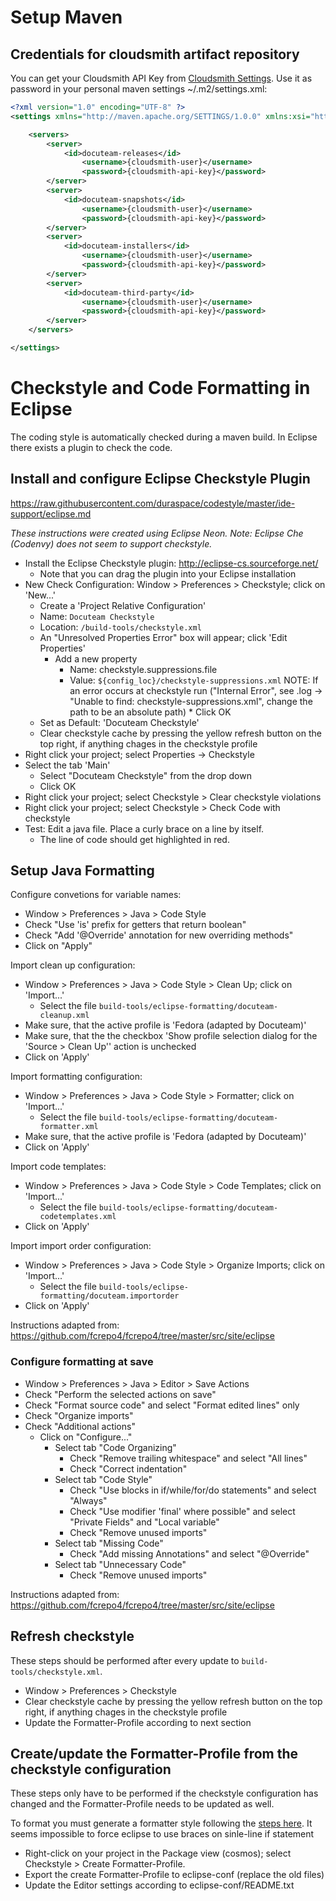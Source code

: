 # Setup Maven

## Credentials for cloudsmith artifact repository

You can get your Cloudsmith API Key from [Cloudsmith Settings](https://cloudsmith.io/user/settings/api/). Use it as password in your personal maven settings ~/.m2/settings.xml:

```xml
<?xml version="1.0" encoding="UTF-8" ?>
<settings xmlns="http://maven.apache.org/SETTINGS/1.0.0" xmlns:xsi="http://www.w3.org/2001/XMLSchema-instance" xsi:schemaLocation="http://maven.apache.org/SETTINGS/1.0.0 http://maven.apache.org/xsd/settings-1.0.0.xsd">

    <servers>
        <server>
            <id>docuteam-releases</id>
                <username>{cloudsmith-user}</username>
                <password>{cloudsmith-api-key}</password>
        </server>
        <server>
            <id>docuteam-snapshots</id>
                <username>{cloudsmith-user}</username>
                <password>{cloudsmith-api-key}</password>
        </server>
        <server>
            <id>docuteam-installers</id>
                <username>{cloudsmith-user}</username>
                <password>{cloudsmith-api-key}</password>
        </server>
        <server>
            <id>docuteam-third-party</id>
                <username>{cloudsmith-user}</username>
                <password>{cloudsmith-api-key}</password>
        </server>
    </servers>

</settings>
```

# Checkstyle and Code Formatting in Eclipse

The coding style is automatically checked during a maven build. In Eclipse there exists a plugin to check the code.

## Install and configure Eclipse Checkstyle Plugin
https://raw.githubusercontent.com/duraspace/codestyle/master/ide-support/eclipse.md

*These instructions were created using Eclipse Neon.  Note: Eclipse Che (Codenvy) does not seem to support checkstyle.*

* Install the Eclipse Checkstyle plugin:  http://eclipse-cs.sourceforge.net/
  * Note that you can drag the plugin into your Eclipse installation
* New Check Configuration: Window > Preferences > Checkstyle; click on 'New...'
  * Create a 'Project Relative Configuration'
  * Name: `Docuteam Checkstyle`
  * Location: `/build-tools/checkstyle.xml`
  * An "Unresolved Properties Error" box will appear; click 'Edit Properties'
  	* Add a new property
  	  * Name: checkstyle.suppressions.file
  	  * Value: `${config_loc}/checkstyle-suppressions.xml`
  	  NOTE: If an error occurs at checkstyle run ("Internal Error", see .log -> "Unable to find: checkstyle-suppressions.xml", change the path to be an absolute path)
  			* Click OK
  * Set as Default: 'Docuteam Checkstyle'
  * Clear checkstyle cache by pressing the yellow refresh button on the top right, if anything chages in the checkstyle profile
* Right click your project; select Properties → Checkstyle
* Select the tab 'Main'
  * Select "Docuteam Checkstyle" from the drop down
  * Click OK
* Right click your project; select Checkstyle > Clear checkstyle violations
* Right click your project; select Checkstyle > Check Code with checkstyle
* Test: Edit a java file.  Place a curly brace on a line by itself.
  * The line of code should get highlighted in red.

## Setup Java Formatting

Configure convetions for variable names:
* Window > Preferences > Java > Code Style
* Check "Use 'is' prefix for getters that return boolean"
* Check "Add '@Override' annotation for new overriding methods"
* Click on "Apply"

Import clean up configuration:
* Window > Preferences > Java > Code Style > Clean Up; click on 'Import...'
  * Select the file `build-tools/eclipse-formatting/docuteam-cleanup.xml`
* Make sure, that the active profile is 'Fedora (adapted by Docuteam)'
* Make sure, that the the checkbox 'Show profile selection dialog for the 'Source > Clean Up'' action is unchecked
* Click on 'Apply'

Import formatting configuration:
* Window > Preferences > Java > Code Style > Formatter; click on 'Import...'
  * Select the file `build-tools/eclipse-formatting/docuteam-formatter.xml`
* Make sure, that the active profile is 'Fedora (adapted by Docuteam)'
* Click on 'Apply'

Import code templates:
* Window > Preferences > Java > Code Style > Code Templates; click on 'Import...'
  * Select the file `build-tools/eclipse-formatting/docuteam-codetemplates.xml`
* Click on 'Apply'

Import import order configuration:
* Window > Preferences > Java > Code Style > Organize Imports; click on 'Import...'
  * Select the file `build-tools/eclipse-formatting/docuteam.importorder`
* Click on 'Apply'

Instructions adapted from: https://github.com/fcrepo4/fcrepo4/tree/master/src/site/eclipse

### Configure formatting at save

* Window > Preferences > Java > Editor > Save Actions
* Check "Perform the selected actions on save"
* Check "Format source code" and select "Format edited lines" only
* Check "Organize imports"
* Check "Additional actions"
  * Click on "Configure..."
    * Select tab "Code Organizing"
      * Check "Remove trailing whitespace" and select "All lines"
      * Check "Correct indentation"
    * Select tab "Code Style"
      * Check "Use blocks in if/while/for/do statements" and select "Always"
      * Check "Use modifier 'final' where possible" and select "Private Fields" and "Local variable"
      * Check "Remove unused imports"
    * Select tab "Missing Code"
      * Check "Add missing Annotations" and select "@Override"
    * Select tab "Unnecessary Code"
      * Check "Remove unused imports"

Instructions adapted from: https://github.com/fcrepo4/fcrepo4/tree/master/src/site/eclipse


## Refresh checkstyle

These steps should be performed after every update to `build-tools/checkstyle.xml`.

* Window > Preferences > Checkstyle
* Clear checkstyle cache by pressing the yellow refresh button on the top right, if anything chages in the checkstyle profile
* Update the Formatter-Profile according to next section

## Create/update the Formatter-Profile from the checkstyle configuration

These steps only have to be performed if the checkstyle configuration has changed and the Formatter-Profile needs to be updated as well.

To format you must generate a formatter style following the [steps here](https://stackoverflow.com/questions/984778/how-to-generate-an-eclipse-formatter-configuration-from-a-checkstyle-configurati). It seems impossible to force eclipse to use braces on sinle-line if statement

* Right-click on your project in the Package view (cosmos); select Checkstyle > Create Formatter-Profile.
* Export the create Formatter-Profile to eclipse-conf (replace the old files)
* Update the Editor settings according to eclipse-conf/README.txt
